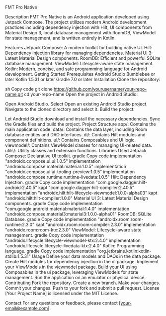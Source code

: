 FMT Pro Native

Description
FMT Pro Native is an Android application developed using Jetpack Compose. The project utilizes modern Android development practices including dependency injection with Hilt, UI components from Material Design 3, local database management with RoomDB, ViewModel for state management, and is written entirely in Kotlin.

Features
Jetpack Compose: A modern toolkit for building native UI.
Hilt: Dependency injection library for managing dependencies.
Material UI 3: Latest Material Design components.
RoomDB: Efficient and powerful SQLite database management.
ViewModel: Lifecycle-aware state management.
Kotlin: Modern, concise, and safe programming language for Android development.
Getting Started
Prerequisites
Android Studio Bumblebee or later
Kotlin 1.5.31 or later
Gradle 7.0 or later
Installation
Clone the repository:

sh
Copy code
git clone https://github.com/yourusername/your-repo-name.git
cd your-repo-name
Open the project in Android Studio:

Open Android Studio.
Select Open an existing Android Studio project.
Navigate to the cloned directory and select it.
Build the project:

Let Android Studio download and install the necessary dependencies.
Sync the Gradle files and build the project.
Project Structure
app/: Contains the main application code.
data/: Contains the data layer, including Room database entities and DAO interfaces.
di/: Contains Hilt modules and component definitions.
ui/: Contains Composables and UI logic.
viewmodel/: Contains ViewModel classes for managing UI-related data.
utils/: Utility classes and extension functions.
Libraries Used
Jetpack Compose: Declarative UI toolkit.
gradle
Copy code
implementation "androidx.compose.ui:ui:1.0.5"
implementation "androidx.compose.material:material:1.0.5"
implementation "androidx.compose.ui:ui-tooling-preview:1.0.5"
implementation "androidx.compose.runtime:runtime-livedata:1.0.5"
Hilt: Dependency Injection.
gradle
Copy code
implementation "com.google.dagger:hilt-android:2.40.5"
kapt "com.google.dagger:hilt-compiler:2.40.5"
implementation "androidx.hilt:hilt-lifecycle-viewmodel:1.0.0-alpha03"
kapt "androidx.hilt:hilt-compiler:1.0.0"
Material UI 3: Latest Material Design components.
gradle
Copy code
implementation "com.google.android.material:material:1.4.0"
implementation "androidx.compose.material3:material3:1.0.0-alpha01"
RoomDB: SQLite Database.
gradle
Copy code
implementation "androidx.room:room-runtime:2.3.0"
kapt "androidx.room:room-compiler:2.3.0"
implementation "androidx.room:room-ktx:2.3.0"
ViewModel: Lifecycle-aware state management.
gradle
Copy code
implementation "androidx.lifecycle:lifecycle-viewmodel-ktx:2.4.0"
implementation "androidx.lifecycle:lifecycle-livedata-ktx:2.4.0"
Kotlin: Programming language.
gradle
Copy code
implementation "org.jetbrains.kotlin:kotlin-stdlib:1.5.31"
Usage
Define your data models and DAOs in the data package.
Create Hilt modules for dependency injection in the di package.
Implement your ViewModels in the viewmodel package.
Build your UI using Composables in the ui package, leveraging ViewModels for state management.
Run the application on an emulator or physical device.
Contributing
Fork the repository.
Create a new branch.
Make your changes.
Commit your changes.
Push to your fork and submit a pull request.
License
[Your Project Name] is licensed under the MIT License.

Contact
For any questions or feedback, please contact [your-email@example.com].
